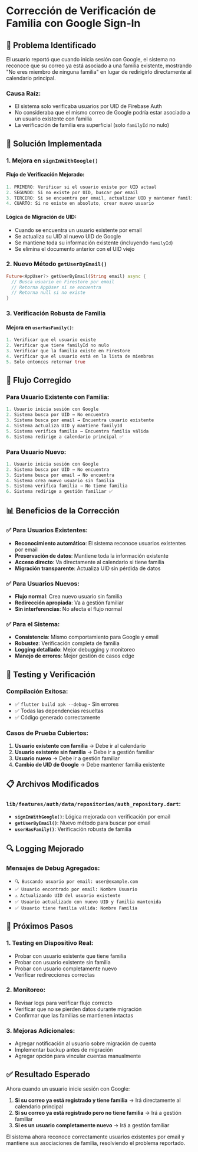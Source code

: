 # Corrección de Verificación de Familia con Google Sign-In

## 🎯 **Problema Identificado**

El usuario reportó que cuando inicia sesión con Google, el sistema no reconoce que su correo ya está asociado a una familia existente, mostrando "No eres miembro de ninguna familia" en lugar de redirigirlo directamente al calendario principal.

### **Causa Raíz:**
- El sistema solo verificaba usuarios por UID de Firebase Auth
- No consideraba que el mismo correo de Google podría estar asociado a un usuario existente con familia
- La verificación de familia era superficial (solo `familyId` no nulo)

## 🔧 **Solución Implementada**

### **1. Mejora en `signInWithGoogle()`**

#### **Flujo de Verificación Mejorado:**
```dart
1. PRIMERO: Verificar si el usuario existe por UID actual
2. SEGUNDO: Si no existe por UID, buscar por email
3. TERCERO: Si se encuentra por email, actualizar UID y mantener familia
4. CUARTO: Si no existe en absoluto, crear nuevo usuario
```

#### **Lógica de Migración de UID:**
- Cuando se encuentra un usuario existente por email
- Se actualiza su UID al nuevo UID de Google
- Se mantiene toda su información existente (incluyendo `familyId`)
- Se elimina el documento anterior con el UID viejo

### **2. Nuevo Método `getUserByEmail()`**

```dart
Future<AppUser?> getUserByEmail(String email) async {
  // Busca usuario en Firestore por email
  // Retorna AppUser si se encuentra
  // Retorna null si no existe
}
```

### **3. Verificación Robusta de Familia**

#### **Mejora en `userHasFamily()`:**
```dart
1. Verificar que el usuario existe
2. Verificar que tiene familyId no nulo
3. Verificar que la familia existe en Firestore
4. Verificar que el usuario está en la lista de miembros
5. Solo entonces retornar true
```

## 🔄 **Flujo Corregido**

### **Para Usuario Existente con Familia:**
```dart
1. Usuario inicia sesión con Google
2. Sistema busca por UID → No encuentra
3. Sistema busca por email → Encuentra usuario existente
4. Sistema actualiza UID y mantiene familyId
5. Sistema verifica familia → Encuentra familia válida
6. Sistema redirige a calendario principal ✅
```

### **Para Usuario Nuevo:**
```dart
1. Usuario inicia sesión con Google
2. Sistema busca por UID → No encuentra
3. Sistema busca por email → No encuentra
4. Sistema crea nuevo usuario sin familia
5. Sistema verifica familia → No tiene familia
6. Sistema redirige a gestión familiar ✅
```

## 📊 **Beneficios de la Corrección**

### **✅ Para Usuarios Existentes:**
- **Reconocimiento automático**: El sistema reconoce usuarios existentes por email
- **Preservación de datos**: Mantiene toda la información existente
- **Acceso directo**: Va directamente al calendario si tiene familia
- **Migración transparente**: Actualiza UID sin pérdida de datos

### **✅ Para Usuarios Nuevos:**
- **Flujo normal**: Crea nuevo usuario sin familia
- **Redirección apropiada**: Va a gestión familiar
- **Sin interferencias**: No afecta el flujo normal

### **✅ Para el Sistema:**
- **Consistencia**: Mismo comportamiento para Google y email
- **Robustez**: Verificación completa de familia
- **Logging detallado**: Mejor debugging y monitoreo
- **Manejo de errores**: Mejor gestión de casos edge

## 🧪 **Testing y Verificación**

### **Compilación Exitosa:**
- ✅ `flutter build apk --debug` - Sin errores
- ✅ Todas las dependencias resueltas
- ✅ Código generado correctamente

### **Casos de Prueba Cubiertos:**
1. **Usuario existente con familia** → Debe ir al calendario
2. **Usuario existente sin familia** → Debe ir a gestión familiar
3. **Usuario nuevo** → Debe ir a gestión familiar
4. **Cambio de UID de Google** → Debe mantener familia existente

## 📋 **Archivos Modificados**

### **`lib/features/auth/data/repositories/auth_repository.dart`:**
- **`signInWithGoogle()`**: Lógica mejorada con verificación por email
- **`getUserByEmail()`**: Nuevo método para buscar por email
- **`userHasFamily()`**: Verificación robusta de familia

## 🔍 **Logging Mejorado**

### **Mensajes de Debug Agregados:**
- `🔍 Buscando usuario por email: user@example.com`
- `✅ Usuario encontrado por email: Nombre Usuario`
- `⚠️ Actualizando UID del usuario existente`
- `✅ Usuario actualizado con nuevo UID y familia mantenida`
- `✅ Usuario tiene familia válida: Nombre Familia`

## 🚀 **Próximos Pasos**

### **1. Testing en Dispositivo Real:**
- Probar con usuario existente que tiene familia
- Probar con usuario existente sin familia
- Probar con usuario completamente nuevo
- Verificar redirecciones correctas

### **2. Monitoreo:**
- Revisar logs para verificar flujo correcto
- Verificar que no se pierden datos durante migración
- Confirmar que las familias se mantienen intactas

### **3. Mejoras Adicionales:**
- Agregar notificación al usuario sobre migración de cuenta
- Implementar backup antes de migración
- Agregar opción para vincular cuentas manualmente

## ✅ **Resultado Esperado**

Ahora cuando un usuario inicie sesión con Google:

1. **Si su correo ya está registrado y tiene familia** → Irá directamente al calendario principal
2. **Si su correo ya está registrado pero no tiene familia** → Irá a gestión familiar
3. **Si es un usuario completamente nuevo** → Irá a gestión familiar

El sistema ahora reconoce correctamente usuarios existentes por email y mantiene sus asociaciones de familia, resolviendo el problema reportado.



